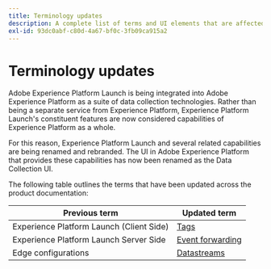 ```yaml
---
title: Terminology updates
description: A complete list of terms and UI elements that are affected by the Adobe Experience Platform Launch rebranding.
exl-id: 93dc0abf-c80d-4a67-bf0c-3fb09ca915a2
---
```

# Terminology updates

Adobe Experience Platform Launch is being integrated into Adobe Experience Platform as a suite of data collection technologies. Rather than being a separate service from Experience Platform, Experience Platform Launch's constituent features are now considered capabilities of Experience Platform as a whole.

For this reason, Experience Platform Launch and several related capabilities are being renamed and rebranded. The UI in Adobe Experience Platform that provides these capabilities has now been renamed as the Data Collection UI.

The following table outlines the terms that have been updated across the product documentation:

| Previous term | Updated term |
|---|---|
| Experience Platform Launch (Client Side) | [Tags](./home.md) |
| Experience Platform Launch Server Side | [Event forwarding](./ui/event-forwarding/overview.md) |
| Edge configurations  |  [Datastreams](/help/datastreams/overview.md) |
